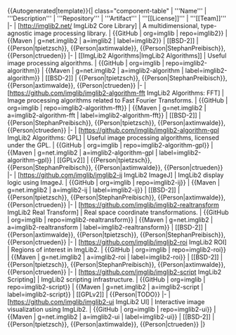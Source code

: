<noinclude>{{Autogenerated|template}}</noinclude>{| class="component-table"
| '''Name'''
| '''Description'''
| '''Repository'''
| '''Artifact'''
| '''[[License]]'''
| '''[[Team]]'''
|-
| [http://imglib2.net/ ImgLib2 Core Library]
| A multidimensional, type-agnostic image processing library.
| {{GitHub | org=imglib | repo=imglib2}}
| {{Maven | g=net.imglib2 | a=imglib2 | label=imglib2}}
| [[BSD-2]]
| {{Person|tpietzsch}}, {{Person|axtimwalde}}, {{Person|StephanPreibisch}}, {{Person|ctrueden}}
|-
| [[ImgLib2 Algorithms|ImgLib2 Algorithms]]
| Useful image processing algorithms.
| {{GitHub | org=imglib | repo=imglib2-algorithm}}
| {{Maven | g=net.imglib2 | a=imglib2-algorithm | label=imglib2-algorithm}}
| [[BSD-2]]
| {{Person|tpietzsch}}, {{Person|StephanPreibisch}}, {{Person|axtimwalde}}, {{Person|ctrueden}}
|-
| [https://github.com/imglib/imglib2-algorithm-fft ImgLib2 Algorithms: FFT]
| Image processing algorithms related to Fast Fourier Transforms.
| {{GitHub | org=imglib | repo=imglib2-algorithm-fft}}
| {{Maven | g=net.imglib2 | a=imglib2-algorithm-fft | label=imglib2-algorithm-fft}}
| [[BSD-2]]
| {{Person|StephanPreibisch}}, {{Person|tpietzsch}}, {{Person|axtimwalde}}, {{Person|ctrueden}}
|-
| [https://github.com/imglib/imglib2-algorithm-gpl ImgLib2 Algorithms: GPL]
| Useful image processing algorithms, licensed under the GPL.
| {{GitHub | org=imglib | repo=imglib2-algorithm-gpl}}
| {{Maven | g=net.imglib2 | a=imglib2-algorithm-gpl | label=imglib2-algorithm-gpl}}
| [[GPLv2]]
| {{Person|tpietzsch}}, {{Person|StephanPreibisch}}, {{Person|axtimwalde}}, {{Person|ctrueden}}
|-
| [https://github.com/imglib/imglib2-ij ImgLib2 ImageJ]
| ImgLib2 display logic using ImageJ.
| {{GitHub | org=imglib | repo=imglib2-ij}}
| {{Maven | g=net.imglib2 | a=imglib2-ij | label=imglib2-ij}}
| [[BSD-2]]
| {{Person|tpietzsch}}, {{Person|StephanPreibisch}}, {{Person|axtimwalde}}, {{Person|ctrueden}}
|-
| [https://github.com/imglib/imglib2-realtransform ImgLib2 Real Transform]
| Real space coordinate transformations.
| {{GitHub | org=imglib | repo=imglib2-realtransform}}
| {{Maven | g=net.imglib2 | a=imglib2-realtransform | label=imglib2-realtransform}}
| [[BSD-2]]
| {{Person|axtimwalde}}, {{Person|tpietzsch}}, {{Person|StephanPreibisch}}, {{Person|ctrueden}}
|-
| [https://github.com/imglib/imglib2-roi ImgLib2 ROI]
| Regions of interest in ImgLib2.
| {{GitHub | org=imglib | repo=imglib2-roi}}
| {{Maven | g=net.imglib2 | a=imglib2-roi | label=imglib2-roi}}
| [[BSD-2]]
| {{Person|tpietzsch}}, {{Person|StephanPreibisch}}, {{Person|axtimwalde}}, {{Person|ctrueden}}
|-
| [https://github.com/imglib/imglib2-script ImgLib2 Scripting]
| ImgLib2 scripting infrastructure.
| {{GitHub | org=imglib | repo=imglib2-script}}
| {{Maven | g=net.imglib2 | a=imglib2-script | label=imglib2-script}}
| [[GPLv2]]
| {{Person|TODO}}
|-
| [https://github.com/imglib/imglib2-ui ImgLib2 UI]
| Interactive image visualization using ImgLib2.
| {{GitHub | org=imglib | repo=imglib2-ui}}
| {{Maven | g=net.imglib2 | a=imglib2-ui | label=imglib2-ui}}
| [[BSD-2]]
| {{Person|tpietzsch}}, {{Person|axtimwalde}}, {{Person|ctrueden}}
|}
